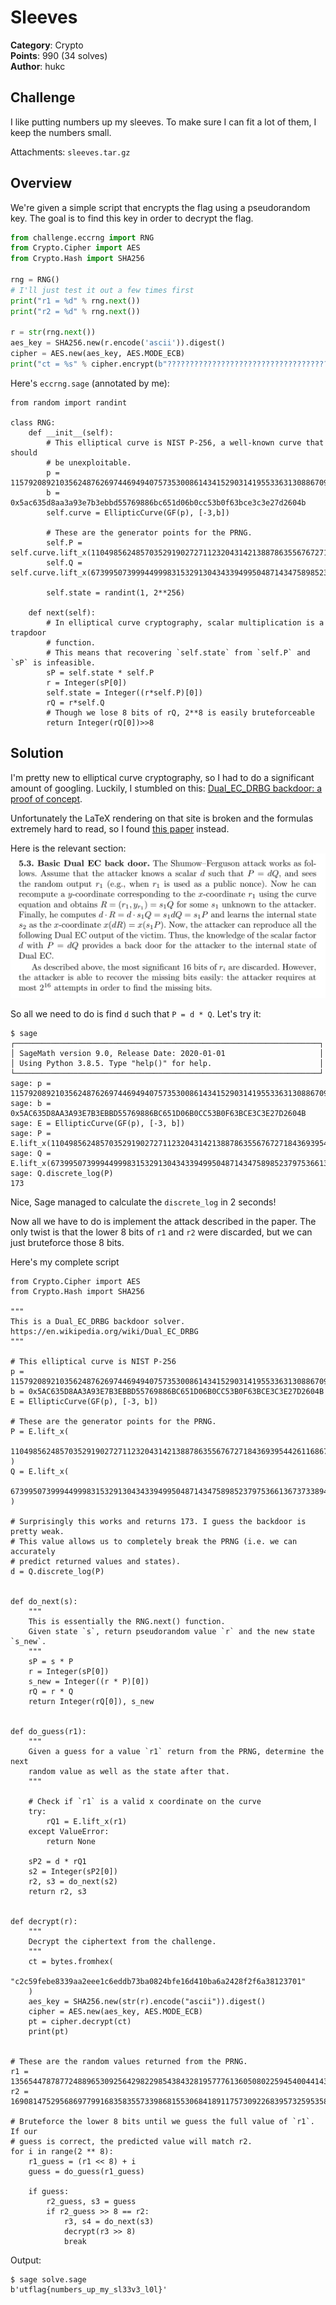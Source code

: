 # Sleeves

**Category**: Crypto \
**Points**: 990 (34 solves) \
**Author**: hukc

## Challenge

I like putting numbers up my sleeves. To make sure I can fit
a lot of them, I keep the numbers small.

Attachments: `sleeves.tar.gz`

## Overview

We're given a simple script that encrypts the flag using a pseudorandom key.
The goal is to find this key in order to decrypt the flag.

```python
from challenge.eccrng import RNG
from Crypto.Cipher import AES
from Crypto.Hash import SHA256

rng = RNG()
# I'll just test it out a few times first
print("r1 = %d" % rng.next())
print("r2 = %d" % rng.next())

r = str(rng.next())
aes_key = SHA256.new(r.encode('ascii')).digest()
cipher = AES.new(aes_key, AES.MODE_ECB)
print("ct = %s" % cipher.encrypt(b"????????????????????????????????????????").hex())
```

Here's `eccrng.sage` (annotated by me):
```sage
from random import randint

class RNG:
    def __init__(self):
        # This elliptical curve is NIST P-256, a well-known curve that should
        # be unexploitable.
        p = 115792089210356248762697446949407573530086143415290314195533631308867097853951
        b = 0x5ac635d8aa3a93e7b3ebbd55769886bc651d06b0cc53b0f63bce3c3e27d2604b
        self.curve = EllipticCurve(GF(p), [-3,b])

        # These are the generator points for the PRNG.
        self.P = self.curve.lift_x(110498562485703529190272711232043142138878635567672718436939544261168672750412)
        self.Q = self.curve.lift_x(67399507399944999831532913043433949950487143475898523797536613673733894036166)

        self.state = randint(1, 2**256)

    def next(self):
        # In elliptical curve cryptography, scalar multiplication is a trapdoor
        # function.
        # This means that recovering `self.state` from `self.P` and `sP` is infeasible.
        sP = self.state * self.P
        r = Integer(sP[0])
        self.state = Integer((r*self.P)[0])
        rQ = r*self.Q
        # Though we lose 8 bits of rQ, 2**8 is easily bruteforceable
        return Integer(rQ[0])>>8
```

## Solution

I'm pretty new to elliptical curve cryptography, so I had to do a significant
amount of googling. Luckily, I stumbled on this: [Dual_EC_DRBG backdoor: a
proof of concept](https://blog.0xbadc0de.be/archives/155).

Unfortunately the LaTeX rendering on that site is broken and the formulas
extremely hard to read, so I found [this paper](https://www.projectbullrun.org/dual-ec/documents/dual-ec-20150731.pdf) instead.

Here is the relevant section:
![p](p.png)

So all we need to do is find `d` such that `P = d * Q`. Let's try it:
```sage
$ sage
┌────────────────────────────────────────────────────────────────────┐
│ SageMath version 9.0, Release Date: 2020-01-01                     │
│ Using Python 3.8.5. Type "help()" for help.                        │
└────────────────────────────────────────────────────────────────────┘
sage: p = 115792089210356248762697446949407573530086143415290314195533631308867097853951
sage: b = 0x5AC635D8AA3A93E7B3EBBD55769886BC651D06B0CC53B0F63BCE3C3E27D2604B
sage: E = EllipticCurve(GF(p), [-3, b])
sage: P = E.lift_x(110498562485703529190272711232043142138878635567672718436939544261168672750412)
sage: Q = E.lift_x(67399507399944999831532913043433949950487143475898523797536613673733894036166)
sage: Q.discrete_log(P)
173
```

Nice, Sage managed to calculate the `discrete_log` in 2 seconds!

Now all we have to do is implement the attack described in the paper. The only twist is that the lower 8 bits of `r1` and `r2` were discarded, but we can just bruteforce those 8 bits.

Here's my complete script
```sage
from Crypto.Cipher import AES
from Crypto.Hash import SHA256

"""
This is a Dual_EC_DRBG backdoor solver.
https://en.wikipedia.org/wiki/Dual_EC_DRBG
"""

# This elliptical curve is NIST P-256
p = 115792089210356248762697446949407573530086143415290314195533631308867097853951
b = 0x5AC635D8AA3A93E7B3EBBD55769886BC651D06B0CC53B0F63BCE3C3E27D2604B
E = EllipticCurve(GF(p), [-3, b])

# These are the generator points for the PRNG.
P = E.lift_x(
    110498562485703529190272711232043142138878635567672718436939544261168672750412
)
Q = E.lift_x(
    67399507399944999831532913043433949950487143475898523797536613673733894036166
)

# Surprisingly this works and returns 173. I guess the backdoor is pretty weak.
# This value allows us to completely break the PRNG (i.e. we can accurately
# predict returned values and states).
d = Q.discrete_log(P)


def do_next(s):
    """
    This is essentially the RNG.next() function.
    Given state `s`, return pseudorandom value `r` and the new state `s_new`.
    """
    sP = s * P
    r = Integer(sP[0])
    s_new = Integer((r * P)[0])
    rQ = r * Q
    return Integer(rQ[0]), s_new


def do_guess(r1):
    """
    Given a guess for a value `r1` return from the PRNG, determine the next
    random value as well as the state after that.
    """

    # Check if `r1` is a valid x coordinate on the curve
    try:
        rQ1 = E.lift_x(r1)
    except ValueError:
        return None

    sP2 = d * rQ1
    s2 = Integer(sP2[0])
    r2, s3 = do_next(s2)
    return r2, s3


def decrypt(r):
    """
    Decrypt the ciphertext from the challenge.
    """
    ct = bytes.fromhex(
        "c2c59febe8339aa2eee1c6eddb73ba0824bfe16d410ba6a2428f2f6a38123701"
    )
    aes_key = SHA256.new(str(r).encode("ascii")).digest()
    cipher = AES.new(aes_key, AES.MODE_ECB)
    pt = cipher.decrypt(ct)
    print(pt)


# These are the random values returned from the PRNG.
r1 = 135654478787724889653092564298229854384328195777613605080225945400441433200
r2 = 16908147529568697799168358355733986815530684189117573092268395732595358248

# Bruteforce the lower 8 bits until we guess the full value of `r1`. If our
# guess is correct, the predicted value will match r2.
for i in range(2 ** 8):
    r1_guess = (r1 << 8) + i
    guess = do_guess(r1_guess)

    if guess:
        r2_guess, s3 = guess
        if r2_guess >> 8 == r2:
            r3, s4 = do_next(s3)
            decrypt(r3 >> 8)
            break
```

Output:
```
$ sage solve.sage
b'utflag{numbers_up_my_sl33v3_l0l}'
```
